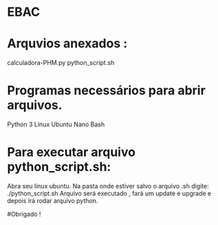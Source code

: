 # EBAC

# Arquvios anexados :
calculadora-PHM.py
python_script.sh

# Programas necessários para abrir arquivos.
Python 3
Linux Ubuntu
Nano
Bash

# Para executar arquivo python_script.sh:
Abra seu linux ubuntu.
Na pasta onde estiver salvo o arquivo .sh digite: ./python_script.sh
Arquivo será executado , fará um update e upgrade e depois irá rodar arquivo python.

#Obrigado !
